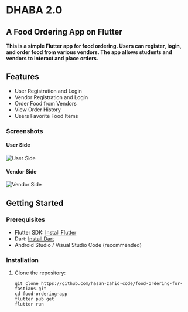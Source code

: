 # DHABA 2.0
## A Food Ordering App on Flutter

**This is a simple Flutter app for food ordering. Users can register, login, and order food from various vendors. The app allows students and vendors to interact and place orders.**

## Features

- User Registration and Login
- Vendor Registration and Login
- Order Food from Vendors
- View Order History
- Users Favorite Food Items

 ### Screenshots

#### User Side

![User Side](https://github.com/hasan-zahid-code/Food-ordering-for-fastians/blob/main/screens/User-Side.png) 

#### Vendor Side

![Vendor Side](https://github.com/hasan-zahid-code/Food-ordering-for-fastians/blob/main/screens/Vendor-Side.png) 

## Getting Started

### Prerequisites

- Flutter SDK: [Install Flutter](https://flutter.dev/docs/get-started/install)
- Dart: [Install Dart](https://dart.dev/get-dart)
- Android Studio / Visual Studio Code (recommended)

### Installation

1. Clone the repository:
   ```
   git clone https://github.com/hasan-zahid-code/food-ordering-for-fastians.git
   cd food-ordering-app
   flutter pub get
   flutter run
   ```

